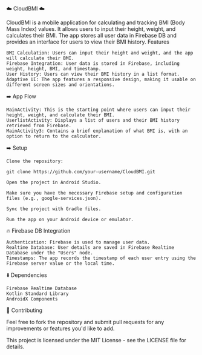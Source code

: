 ☁️ CloudBMI ☁️

CloudBMI is a mobile application for calculating and tracking BMI (Body Mass Index) values. It allows users to input their height, weight, and calculates their BMI. The app stores all user data in Firebase DB and provides an interface for users to view their BMI history.
Features

    BMI Calculation: Users can input their height and weight, and the app will calculate their BMI.
    Firebase Integration: User data is stored in Firebase, including weight, height, BMI, and timestamp.
    User History: Users can view their BMI history in a list format.
    Adaptive UI: The app features a responsive design, making it usable on different screen sizes and orientations.

➡️ App Flow

    MainActivity: This is the starting point where users can input their height, weight, and calculate their BMI.
    UserlistActivity: Displays a list of users and their BMI history retrieved from Firebase.
    MainActivity3: Contains a brief explanation of what BMI is, with an option to return to the calculator.

➡️ Setup

    Clone the repository:

    git clone https://github.com/your-username/CloudBMI.git

    Open the project in Android Studio.

    Make sure you have the necessary Firebase setup and configuration files (e.g., google-services.json).

    Sync the project with Gradle files.

    Run the app on your Android device or emulator.

🔥 Firebase DB Integration

    Authentication: Firebase is used to manage user data.
    Realtime Database: User details are saved in Firebase Realtime Database under the "Users" node.
    Timestamps: The app records the timestamp of each user entry using the Firebase server value or the local time.

⬇️ Dependencies

    Firebase Realtime Database
    Kotlin Standard Library
    AndroidX Components

🙌 Contributing

Feel free to fork the repository and submit pull requests for any improvements or features you'd like to add.

This project is licensed under the MIT License - see the LICENSE file for details.

